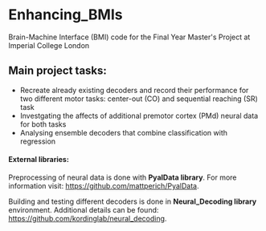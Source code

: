 # Enhancing_BMIs

Brain-Machine Interface (BMI) code for the Final Year Master's Project at Imperial College London

## Main project tasks:
- Recreate already existing decoders and record their performance for two different motor tasks: center-out (CO) and sequential reaching (SR) task
- Investgating the affects of additional premotor cortex (PMd) neural data for both tasks
- Analysing ensemble decoders that combine classification with regression


#### External libraries:
Preprocessing of neural data is done with **PyalData library**. For more information visit: https://github.com/mattperich/PyalData.

Building and testing different decoders is done in **Neural_Decoding library** environment. Additional details can be found: https://github.com/kordinglab/neural_decoding.
